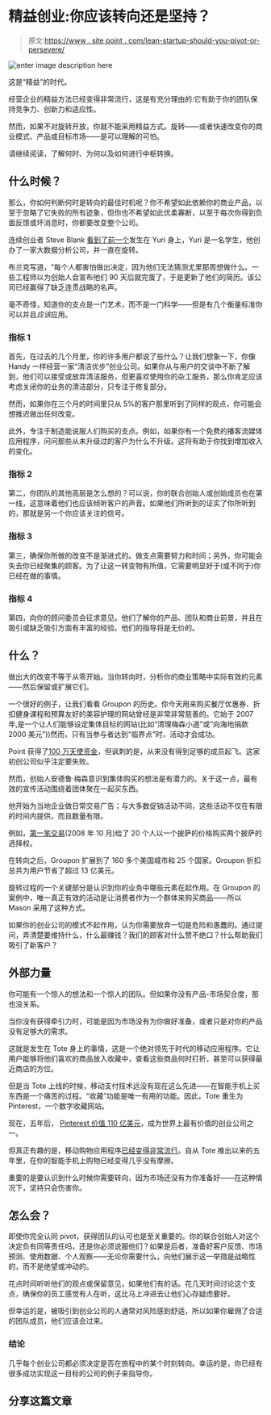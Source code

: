 # 精益创业:你应该转向还是坚持？

> 原文:[https://www . site point . com/lean-startup-should-you-pivot-or-persevere/](https://www.sitepoint.com/lean-startup-should-you-pivot-or-persevere/)

![enter image description here](../Images/057c437f4bcb3cc3550aa11528ec3cf9.png)

这是“精益”的时代。

经营企业的精益方法已经变得非常流行，这是有充分理由的:它有助于你的团队保持竞争力、创新力和适应性。

然而，如果不对旋转开放，你就不能采用精益方式。旋转——或者快速改变你的商业模式、产品或目标市场——是可以理解的可怕。

请继续阅读，了解何时、为何以及如何进行中枢转换。

## 什么时候？

那么，你如何判断何时是转向的最佳时机呢？你不希望如此依赖你的商业产品，以至于忽略了它失败的所有迹象，但你也不希望如此优柔寡断，以至于每次你得到负面反馈或坏消息时，你都要改变整个公司。

连续创业者 Steve Blank [看到了前一个](http://venturebeat.com/2012/08/27/knowing-when-to-pivot-and-when-to-hold-the-line/)发生在 Yuri 身上，Yuri 是一名学生，他创办了一家大数据分析公司，并一直在旋转。

布兰克写道，“每个人都害怕做出决定，因为他们无法猜测尤里那周想做什么。一些工程师以为创始人会宣布他们 90 天后就完蛋了，于是更新了他们的简历。该公司已经赢得了缺乏连贯战略的名声。

毫不奇怪，知道你的支点是一门艺术，而不是一门科学——但是有几个衡量标准你可以并且*应该*应用。

### 指标 1

首先，在过去的几个月里，你的许多用户都说了些什么？让我们想象一下，你像 Handy 一样经营一家“清洁优步”创业公司。如果你从与用户的交谈中不断了解到，他们可以接受或放弃清洁服务，但更喜欢使用你的杂工服务，那么你肯定应该考虑关闭你的业务的清洁部分，只专注于修复部分。

然而，如果你在三个月的时间里只从 5%的客户那里听到了同样的观点，你可能会想推迟做出任何改变。

此外，专注于制造能说服人们购买的支点。例如，如果你有一个免费的播客流媒体应用程序，问问那些从未升级过的客户为什么不升级。这将有助于你找到增加收入的变化。

### 指标 2

第二，你团队的其他高层是怎么想的？可以说，你的联合创始人或创始成员也在第一线，这意味着他们也应该倾听客户的声音。如果他们所听到的证实了你所听到的，那就是另一个你应该关注的信号。

### 指标 3

第三，确保你所做的改变不是渐进式的。做支点需要努力和时间；另外，你可能会失去你已经聚集的顾客。为了让这一转变物有所值，它需要明显好于(或不同于)你已经在做的事情。

### 指标 4

第四，向你的顾问委员会征求意见。他们了解你的产品、团队和商业前景，并且在吸引或缺乏吸引方面有丰富的经验。他们的指导将是无价的。

## 什么？

做出大的改变不等于从零开始。当你转向时，分析你的商业策略中实际有效的元素——然后保留或扩展它们。

一个很好的例子，让我们看看 Groupon 的历史。你今天用来购买餐厅优惠券、折扣健身课程和预算友好的美容护理的网站曾经是非常非常慈善的。它始于 2007 年,是一个让人们能够设定集体目标的网站(比如“清理梅森小道”或“向海地捐款 2000 美元”))然而，只有当参与者达到“临界点”时，活动才会成功。

Point 获得了[100 万天使资金](http://mixergy.com/interviews/andrew-mason-groupon-interview/)，但讽刺的是，从来没有得到足够的成员起飞。这家初创公司似乎注定要失败。

然而，创始人安德鲁·梅森意识到集体购买的想法是有潜力的。关于这一点，最有效的宣传活动围绕着团体聚在一起买东西。

他开始为当地企业做日常交易广告；与大多数促销活动不同，这些活动不仅在有限的时间内提供，而且数量有限。

例如，[第一笔交易](http://www.businessinsider.com/groupon-pivot-2011-3?op=1)(2008 年 10 月)给了 20 个人以一个披萨的价格购买两个披萨的选择权。

在转向之后，Groupon 扩展到了 160 多个美国城市和 25 个国家。Groupon 折扣总共为用户节省了超过 13 亿美元。

旋转过程的一个关键部分是认识到你的业务中哪些元素在起作用。在 Groupon 的案例中，唯一真正有效的活动是让消费者作为一个群体来购买商品——所以 Mason 采用了这种方式。

如果你的创业公司的模式不起作用，认为你需要放弃一切是危险和愚蠢的。通过提问，弄清楚要维持什么，什么最赚钱？我们的顾客对什么赞不绝口？什么帮助我们吸引了新客户？

## 外部力量

你可能有一个惊人的想法和一个惊人的团队。但如果你没有产品-市场契合度，那也没关系。

当你没有获得牵引力时，可能是因为市场没有为你做好准备，或者只是对你的产品没有足够大的需求。

这就是发生在 Tote 身上的事情，这是一个绝对领先于时代的移动应用程序。它让用户能够将他们喜欢的商品放入收藏中，查看这些商品何时打折，甚至可以获得最近商店的方位。

但是当 Tote 上线的时候，移动支付技术远没有现在这么先进——在智能手机上买东西是一个痛苦的过程。“收藏”功能是唯一有用的功能。因此，Tote 重生为 Pinterest，一个数字收藏网站。

现在，五年后， [Pinterest 价值 110 亿美元](http://www.nytimes.com/2015/03/17/business/dealbook/pinterest-valuation-at-11-billion-after-new-round-of-fund-raising.html?_r=0)，成为世界上最有价值的创业公司之一。

但真正有趣的是，移动购物应用程序[已经变得非常流行](http://www.forbes.com/sites/briansolomon/2015/01/06/shopping-apps-are-now-the-fastest-growing-thing-in-mobile/)。自从 Tote 推出以来的五年里，在你的智能手机上购物已经变得几乎没有摩擦。

重要的是要认识到什么时候你需要转向，因为市场还没有为你准备好——在这种情况下，坚持只会伤害你。

## 怎么会？

即使你完全认同 pivot，获得团队的认可也是至关重要的。你的联合创始人对这个决定负有同等责任吗，还是你必须说服他们？如果是后者，准备好客户反馈、市场预测、使用数据、个人观察——无论你需要什么，向他们展示这一举措是战略性的，而不是绝望或冲动的。

花点时间听听他们的观点或保留意见，如果他们有的话。花几天时间讨论这个支点，确保你的员工感觉有人在听，这比马上冲进去让他们心存疑虑要好。

但幸运的是，被吸引到创业公司的人通常对风险感到舒适，所以如果你雇佣了合适的团队成员，他们应该会过来。

### 结论

几乎每个创业公司都必须决定是否在旅程中的某个时刻转向。幸运的是，你已经有很多成功实现这一目标的公司的例子来指导你。

## 分享这篇文章